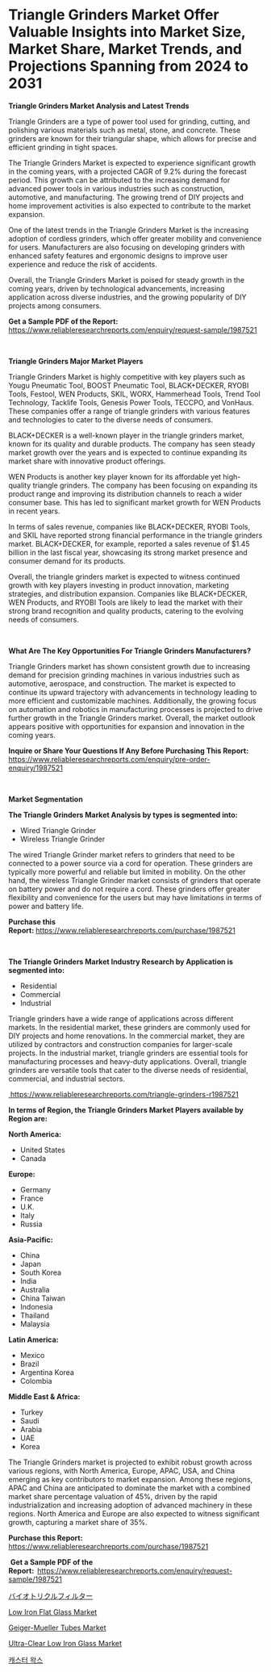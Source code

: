 <p><h1>Triangle Grinders Market Offer Valuable Insights into Market Size, Market Share, Market Trends, and Projections Spanning from 2024 to 2031</h1></p><p><strong>Triangle Grinders Market Analysis and Latest Trends</strong></p>
<p><p>Triangle Grinders are a type of power tool used for grinding, cutting, and polishing various materials such as metal, stone, and concrete. These grinders are known for their triangular shape, which allows for precise and efficient grinding in tight spaces.</p><p>The Triangle Grinders Market is expected to experience significant growth in the coming years, with a projected CAGR of 9.2% during the forecast period. This growth can be attributed to the increasing demand for advanced power tools in various industries such as construction, automotive, and manufacturing. The growing trend of DIY projects and home improvement activities is also expected to contribute to the market expansion.</p><p>One of the latest trends in the Triangle Grinders Market is the increasing adoption of cordless grinders, which offer greater mobility and convenience for users. Manufacturers are also focusing on developing grinders with enhanced safety features and ergonomic designs to improve user experience and reduce the risk of accidents.</p><p>Overall, the Triangle Grinders Market is poised for steady growth in the coming years, driven by technological advancements, increasing application across diverse industries, and the growing popularity of DIY projects among consumers.</p></p>
<p><strong>Get a Sample PDF of the Report:&nbsp;</strong> <a href="https://www.reliableresearchreports.com/enquiry/request-sample/1987521">https://www.reliableresearchreports.com/enquiry/request-sample/1987521</a></p>
<p>&nbsp;</p>
<p><strong>Triangle Grinders Major Market Players</strong></p>
<p><p>Triangle Grinders Market is highly competitive with key players such as Yougu Pneumatic Tool, BOOST Pneumatic Tool, BLACK+DECKER, RYOBI Tools, Festool, WEN Products, SKIL, WORX, Hammerhead Tools, Trend Tool Technology, Tacklife Tools, Genesis Power Tools, TECCPO, and VonHaus. These companies offer a range of triangle grinders with various features and technologies to cater to the diverse needs of consumers.</p><p>BLACK+DECKER is a well-known player in the triangle grinders market, known for its quality and durable products. The company has seen steady market growth over the years and is expected to continue expanding its market share with innovative product offerings.</p><p>WEN Products is another key player known for its affordable yet high-quality triangle grinders. The company has been focusing on expanding its product range and improving its distribution channels to reach a wider consumer base. This has led to significant market growth for WEN Products in recent years.</p><p>In terms of sales revenue, companies like BLACK+DECKER, RYOBI Tools, and SKIL have reported strong financial performance in the triangle grinders market. BLACK+DECKER, for example, reported a sales revenue of $1.45 billion in the last fiscal year, showcasing its strong market presence and consumer demand for its products.</p><p>Overall, the triangle grinders market is expected to witness continued growth with key players investing in product innovation, marketing strategies, and distribution expansion. Companies like BLACK+DECKER, WEN Products, and RYOBI Tools are likely to lead the market with their strong brand recognition and quality products, catering to the evolving needs of consumers.</p></p>
<p>&nbsp;</p>
<p><strong>What Are The Key Opportunities For Triangle Grinders Manufacturers?</strong></p>
<p><p>Triangle Grinders market has shown consistent growth due to increasing demand for precision grinding machines in various industries such as automotive, aerospace, and construction. The market is expected to continue its upward trajectory with advancements in technology leading to more efficient and customizable machines. Additionally, the growing focus on automation and robotics in manufacturing processes is projected to drive further growth in the Triangle Grinders market. Overall, the market outlook appears positive with opportunities for expansion and innovation in the coming years.</p></p>
<p><strong>Inquire or Share Your Questions If Any Before Purchasing This Report:</strong> <a href="https://www.reliableresearchreports.com/enquiry/pre-order-enquiry/1987521">https://www.reliableresearchreports.com/enquiry/pre-order-enquiry/1987521</a></p>
<p>&nbsp;</p>
<p><strong>Market Segmentation</strong></p>
<p><strong>The Triangle Grinders Market Analysis by types is segmented into:</strong></p>
<p><ul><li>Wired Triangle Grinder</li><li>Wireless Triangle Grinder</li></ul></p>
<p><p>The wired Triangle Grinder market refers to grinders that need to be connected to a power source via a cord for operation. These grinders are typically more powerful and reliable but limited in mobility. On the other hand, the wireless Triangle Grinder market consists of grinders that operate on battery power and do not require a cord. These grinders offer greater flexibility and convenience for the users but may have limitations in terms of power and battery life.</p></p>
<p><strong>Purchase this Report:&nbsp;</strong><a href="https://www.reliableresearchreports.com/purchase/1987521">https://www.reliableresearchreports.com/purchase/1987521</a></p>
<p>&nbsp;</p>
<p><strong>The Triangle Grinders Market Industry Research by Application is segmented into:</strong></p>
<p><ul><li>Residential</li><li>Commercial</li><li>Industrial</li></ul></p>
<p><p>Triangle grinders have a wide range of applications across different markets. In the residential market, these grinders are commonly used for DIY projects and home renovations. In the commercial market, they are utilized by contractors and construction companies for larger-scale projects. In the industrial market, triangle grinders are essential tools for manufacturing processes and heavy-duty applications. Overall, triangle grinders are versatile tools that cater to the diverse needs of residential, commercial, and industrial sectors.</p></p>
<p><a href="https://www.reliableresearchreports.com/triangle-grinders-r1987521">&nbsp;https://www.reliableresearchreports.com/triangle-grinders-r1987521</a></p>
<p><strong>In terms of Region, the Triangle Grinders Market Players available by Region are:</strong></p>
<p>
    <p> <strong> North America: </strong>
        <ul>
            <li>United States</li>
            <li>Canada</li>
        </ul>
        </p> 
    <p> <strong> Europe: </strong>
        <ul>
            <li>Germany</li>
            <li>France</li>
            <li>U.K.</li>
            <li>Italy</li>
            <li>Russia</li>
        </ul>
        </p> 
    <p> <strong> Asia-Pacific: </strong>
        <ul>
            <li>China</li>
            <li>Japan</li>
            <li>South Korea</li>
            <li>India</li>
            <li>Australia</li>
            <li>China Taiwan</li>
            <li>Indonesia</li>
            <li>Thailand</li>
            <li>Malaysia</li>
        </ul>
        </p> 
    <p> <strong> Latin America: </strong>
        <ul>
            <li>Mexico</li>
            <li>Brazil</li>
            <li>Argentina Korea</li>
            <li>Colombia</li>
        </ul>
        </p> 
    <p> <strong> Middle East & Africa: </strong>
        <ul>
            <li>Turkey</li>
            <li>Saudi</li>
            <li>Arabia</li>
            <li>UAE</li>
            <li>Korea</li>
        </ul>
    </p>
    </p>
<p><p>The Triangle Grinders market is projected to exhibit robust growth across various regions, with North America, Europe, APAC, USA, and China emerging as key contributors to market expansion. Among these regions, APAC and China are anticipated to dominate the market with a combined market share percentage valuation of 45%, driven by the rapid industrialization and increasing adoption of advanced machinery in these regions. North America and Europe are also expected to witness significant growth, capturing a market share of 35%.</p></p>
<p><strong>Purchase this Report: </strong><a href="https://www.reliableresearchreports.com/purchase/1987521">https://www.reliableresearchreports.com/purchase/1987521</a></p>
<p>&nbsp;<strong>Get a Sample PDF of the Report:&nbsp;&nbsp;</strong><a href="https://www.reliableresearchreports.com/enquiry/request-sample/1987521">https://www.reliableresearchreports.com/enquiry/request-sample/1987521</a></p>
<p><strong></strong></p>
<p><p><a href="https://github.com/CieloStamm/Market-Research-Report-List-1/blob/main/849015645434.md">バイオトリクルフィルター</a></p><p><a href="https://issuu.com/reportprime-2/docs/low-iron-flat-glass-market-size-2030.pptx">Low Iron Flat Glass Market</a></p><p><a href="https://github.com/kufem1/Market-Research-Report-List-2/blob/main/geiger-mueller-tubes-market.md">Geiger-Mueller Tubes Market</a></p><p><a href="https://issuu.com/reportprime-2/docs/ultra-clear-low-iron-glass-market-size-2030.pptx">Ultra-Clear Low Iron Glass Market</a></p><p><a href="https://github.com/chupp85/Market-Research-Report-List-1/blob/main/814995741499.md">캐스터 왁스</a></p></p>